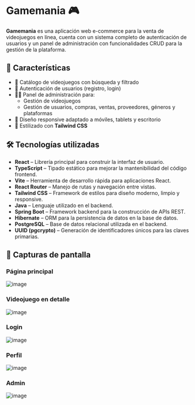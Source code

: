 # Gamemania 🎮

**Gamemania** es una aplicación web e-commerce para la venta de videojuegos en línea, cuenta con un sistema completo de autenticación de usuarios y un panel de administración con funcionalidades CRUD para la gestión de la plataforma.

## 🚀 Características

- 🛒 Catálogo de videojuegos con búsqueda y filtrado
- 🔐 Autenticación de usuarios (registro, login)
- 🧑‍💼 Panel de administración para:
  - Gestión de videojuegos
  - Gestión de usuarios, compras, ventas, proveedores, géneros y plataformas
- 📱 Diseño responsive adaptado a móviles, tablets y escritorio
- 🎨 Estilizado con **Tailwind CSS**

## 🛠️ Tecnologías utilizadas

- **React** – Librería principal para construir la interfaz de usuario.
- **TypeScript** – Tipado estático para mejorar la mantenibilidad del código frontend.
- **Vite** – Herramienta de desarrollo rápida para aplicaciones React.
- **React Router** – Manejo de rutas y navegación entre vistas.
- **Tailwind CSS** – Framework de estilos para diseño moderno, limpio y responsive.
- **Java** – Lenguaje utilizado en el backend.
- **Spring Boot** – Framework backend para la construcción de APIs REST.
- **Hibernate** – ORM para la persistencia de datos en la base de datos.
- **PostgreSQL** – Base de datos relacional utilizada en el backend.
- **UUID (pgcrypto)** – Generación de identificadores únicos para las claves primarias.

## 📸 Capturas de pantalla

### Página principal

![image](https://github.com/user-attachments/assets/56c352cf-f6db-41f1-9ec1-aaed6e9d9f9d)

### Videojuego en detalle

![image](https://github.com/user-attachments/assets/9cf66d68-48fa-4a07-85b8-79911e071676)

### Login

![image](https://github.com/user-attachments/assets/74294c6e-83b9-4c7e-9245-8c55cb10a176)

### Perfil

![image](https://github.com/user-attachments/assets/85fc4775-7d71-4013-bac7-7d5a424c0fa8)

### Admin
![image](https://github.com/user-attachments/assets/c3660b5c-991a-4dfc-87a9-35d6f9de45f3)








